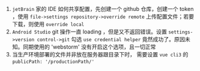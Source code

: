 1. `jetBrain` 家的 IDE 如何共享配置，先创建一个 github 仓库，创建一个 token ，使用 `file->settings repository->override remote` 上传配置文件；若要下载，则使用 `override local`
2. `Android Studio` git 操作一直 loading ，但是又不返回错误。设置 `settings->version control->git` 勾选 `use credential helper` 竟然成功了。原因未知。同期使用的 'webstorm' 没有开启这个选项，且一切正常
3. 当生产环境部署的文件并非放在服务器跟目录下时， 需要设置 `vue cli3` 的 `publicPath: '/productionPath/'`
